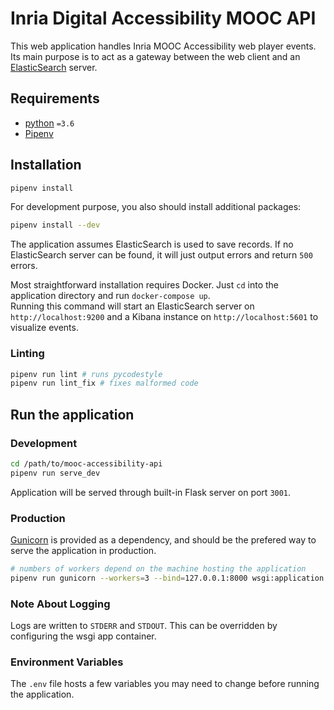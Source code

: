 # Inria Digital Accessibility MOOC API

This web application handles Inria MOOC Accessibility web player events. Its
main purpose is to act as a gateway between the web client and an
[ElasticSearch](https://www.elastic.co/products/elasticsearch) server.

## Requirements

- [python](https://www.python.org) `=3.6`
- [Pipenv](https://pipenv.kennethreitz.org/en/latest/)

## Installation

```sh
pipenv install
```

For development purpose, you also should install additional packages:

```sh
pipenv install --dev
```

The application assumes ElasticSearch is used to save records. If no
ElasticSearch server can be found, it will just output errors and return `500`
errors.

Most straightforward installation requires Docker. Just `cd` into the
application directory and run `docker-compose up`.  
Running this command will start an ElasticSearch server on
`http://localhost:9200` and a Kibana instance on `http://localhost:5601` to
visualize events.

### Linting

```sh
pipenv run lint # runs pycodestyle
pipenv run lint_fix # fixes malformed code
```

## Run the application

### Development

```sh
cd /path/to/mooc-accessibility-api
pipenv run serve_dev
```

Application will be served through built-in Flask server on port `3001`.

### Production

[Gunicorn](https://gunicorn.org/) is provided as a dependency, and should be the
prefered way to serve the application in production.

```sh
# numbers of workers depend on the machine hosting the application
pipenv run gunicorn --workers=3 --bind=127.0.0.1:8000 wsgi:application
```

### Note About Logging

Logs are written to `STDERR` and `STDOUT`. This can be overridden by configuring
the wsgi app container.

### Environment Variables

The `.env` file hosts a few variables you may need to change before running the
application.
